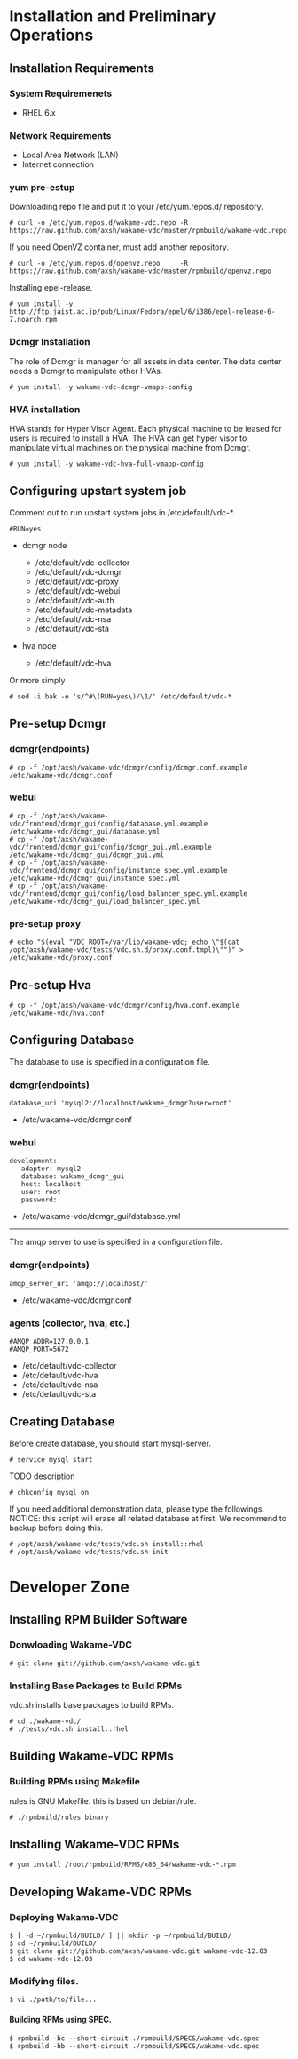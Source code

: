 Installation and Preliminary Operations
=======================================

Installation Requirements
-------------------------

### System Requiremenets

+ RHEL 6.x

### Network Requirements

+ Local Area Network (LAN)
+ Internet connection

### yum pre-estup

Downloading repo file and put it to your /etc/yum.repos.d/ repository.

    # curl -o /etc/yum.repos.d/wakame-vdc.repo -R https://raw.github.com/axsh/wakame-vdc/master/rpmbuild/wakame-vdc.repo

If you need OpenVZ container, must add another repository.

    # curl -o /etc/yum.repos.d/openvz.repo     -R https://raw.github.com/axsh/wakame-vdc/master/rpmbuild/openvz.repo

Installing epel-release.

    # yum install -y http://ftp.jaist.ac.jp/pub/Linux/Fedora/epel/6/i386/epel-release-6-7.noarch.rpm

### Dcmgr Installation

The role of Dcmgr is manager for all assets in data center. The data center needs a Dcmgr to manipulate other HVAs.

    # yum install -y wakame-vdc-dcmgr-vmapp-config

### HVA installation

HVA stands for Hyper Visor Agent. Each physical machine to be leased for users is required to install a HVA. The HVA can get hyper visor to manipulate virtual machines on the physical machine from Dcmgr.

    # yum install -y wakame-vdc-hva-full-vmapp-config


Configuring upstart system job
-------------------------------

Comment out to run upstart system jobs in /etc/default/vdc-*.

    #RUN=yes

+ dcmgr node
  + /etc/default/vdc-collector
  + /etc/default/vdc-dcmgr
  + /etc/default/vdc-proxy
  + /etc/default/vdc-webui
  + /etc/default/vdc-auth
  + /etc/default/vdc-metadata
  + /etc/default/vdc-nsa
  + /etc/default/vdc-sta

+ hva node
  + /etc/default/vdc-hva

Or more simply

    # sed -i.bak -e 's/^#\(RUN=yes\)/\1/' /etc/default/vdc-*

Pre-setup Dcmgr
----------------

### dcmgr(endpoints)

    # cp -f /opt/axsh/wakame-vdc/dcmgr/config/dcmgr.conf.example /etc/wakame-vdc/dcmgr.conf

### webui

    # cp -f /opt/axsh/wakame-vdc/frontend/dcmgr_gui/config/database.yml.example           /etc/wakame-vdc/dcmgr_gui/database.yml
    # cp -f /opt/axsh/wakame-vdc/frontend/dcmgr_gui/config/dcmgr_gui.yml.example          /etc/wakame-vdc/dcmgr_gui/dcmgr_gui.yml
    # cp -f /opt/axsh/wakame-vdc/frontend/dcmgr_gui/config/instance_spec.yml.example      /etc/wakame-vdc/dcmgr_gui/instance_spec.yml
    # cp -f /opt/axsh/wakame-vdc/frontend/dcmgr_gui/config/load_balancer_spec.yml.example /etc/wakame-vdc/dcmgr_gui/load_balancer_spec.yml

### pre-setup proxy

    # echo "$(eval "VDC_ROOT=/var/lib/wakame-vdc; echo \"$(cat /opt/axsh/wakame-vdc/tests/vdc.sh.d/proxy.conf.tmpl)\"")" > /etc/wakame-vdc/proxy.conf


Pre-setup Hva
--------------

    # cp -f /opt/axsh/wakame-vdc/dcmgr/config/hva.conf.example /etc/wakame-vdc/hva.conf


Configuring Database
--------------------

The database to use is specified in a configuration file.

### dcmgr(endpoints)

    database_uri 'mysql2://localhost/wakame_dcmgr?user=root'

+ /etc/wakame-vdc/dcmgr.conf

### webui

    development:
       adapter: mysql2
       database: wakame_dcmgr_gui
       host: localhost
       user: root
       password:

+ /etc/wakame-vdc/dcmgr_gui/database.yml

-----------------------

The amqp server to use is specified in a configuration file.

### dcmgr(endpoints)

    amqp_server_uri 'amqp://localhost/'

+ /etc/wakame-vdc/dcmgr.conf

### agents (collector, hva, etc.)

    #AMQP_ADDR=127.0.0.1
    #AMQP_PORT=5672

+ /etc/default/vdc-collector
+ /etc/default/vdc-hva
+ /etc/default/vdc-nsa
+ /etc/default/vdc-sta


Creating Database
-----------------

Before create database, you should start mysql-server.

    # service mysql start

TODO description

    # chkconfig mysql on

If you need additional demonstration data, please type the followings.
NOTICE: this script will erase all related database at first. We recommend to backup before doing this.

    # /opt/axsh/wakame-vdc/tests/vdc.sh install::rhel
    # /opt/axsh/wakame-vdc/tests/vdc.sh init

Developer Zone
==============

Installing RPM Builder Software
-------------------------------

### Donwloading Wakame-VDC

    # git clone git://github.com/axsh/wakame-vdc.git

### Installing Base Packages to Build RPMs

vdc.sh installs base packages to build RPMs.

    # cd ./wakame-vdc/
    # ./tests/vdc.sh install::rhel

Building Wakame-VDC RPMs
------------------------

### Building RPMs using Makefile

rules is GNU Makefile. this is based on debian/rule.

    # ./rpmbuild/rules binary

Installing Wakame-VDC RPMs
--------------------------

    # yum install /root/rpmbuild/RPMS/x86_64/wakame-vdc-*.rpm

Developing Wakame-VDC RPMs
--------------------------

### Deploying Wakame-VDC

    $ [ -d ~/rpmbuild/BUILD/ ] || mkdir -p ~/rpmbuild/BUILD/
    $ cd ~/rpmbuild/BUILD/
    $ git clone git://github.com/axsh/wakame-vdc.git wakame-vdc-12.03
    $ cd wakame-vdc-12.03

### Modifying files.

    $ vi ./path/to/file...

#### Building RPMs using SPEC.

    $ rpmbuild -bc --short-circuit ./rpmbuild/SPECS/wakame-vdc.spec
    $ rpmbuild -bb --short-circuit ./rpmbuild/SPECS/wakame-vdc.spec
